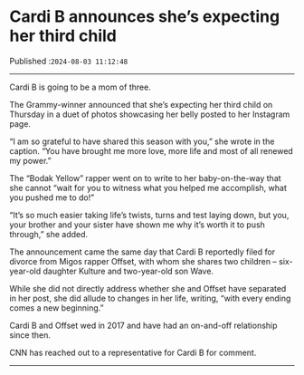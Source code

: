 # Cardi B announces she’s expecting her third child

Published :`2024-08-03 11:12:48`

---

Cardi B is going to be a mom of three.

The Grammy-winner announced that she’s expecting her third child on Thursday in a duet of photos showcasing her belly posted to her Instagram page.

“I am so grateful to have shared this season with you,” she wrote in the caption. “You have brought me more love, more life and most of all renewed my power.”

The “Bodak Yellow” rapper went on to write to her baby-on-the-way that she cannot “wait for you to witness what you helped me accomplish, what you pushed me to do!”

“It’s so much easier taking life’s twists, turns and test laying down, but you, your brother and your sister have shown me why it’s worth it to push through,” she added.

The announcement came the same day that Cardi B reportedly filed for divorce from Migos rapper Offset, with whom she shares two children – six-year-old daughter Kulture and two-year-old son Wave.

While she did not directly address whether she and Offset have separated in her post, she did allude to changes in her life, writing, “with every ending comes a new beginning.”

Cardi B and Offset wed in 2017 and have had an on-and-off relationship since then.

CNN has reached out to a representative for Cardi B for comment.

---

